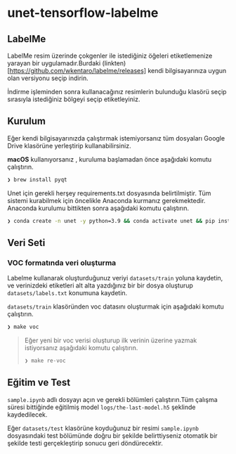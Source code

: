# unet-tensorflow-labelme

## LabelMe
LabelMe resim üzerinde çokgenler ile istediğiniz öğeleri etiketlemenize yarayan bir uygulamadır.Burdaki (linkten)[https://github.com/wkentaro/labelme/releases] kendi bilgisayarınıza uygun olan versiyonu seçip indirin.

İndirme işleminden sonra kullanacağınız resimlerin bulunduğu klasörü seçip sırasıyla istediğiniz bölgeyi seçip etiketleyiniz.


## Kurulum
Eğer kendi bilgisayarınızda çalıştırmak istemiyorsanız tüm dosyaları Google Drive klasörüne yerleştirip kullanabilirsiniz.


**macOS** kullanıyorsanız , kuruluma başlamadan önce aşağıdaki komutu çalıştırın.

```sh
❯ brew install pyqt
```

Unet için gerekli herşey requirements.txt dosyasında belirtilmiştir. Tüm sistemi kurabilmek için öncelikle Anaconda kurmanız gerekmektedir.  
Anaconda kurulumu bittikten sonra aşağıdaki komutu çalıştırın.

```sh
❯ conda create -n unet -y python=3.9 && conda activate unet && pip install -r requirements.txt
```

## Veri Seti 

### VOC formatında veri oluşturma

Labelme kullanarak oluşturduğunuz veriyi `datasets/train` yoluna kaydetin, ve verinizdeki etiketleri alt alta yazdığınız bir bir dosya oluşturup  `datasets/labels.txt` konumuna kaydetin.


`datasets/train` klasöründen voc datasını oluşturmak için aşağıdaki komutu çalıştırın.

```sh
❯ make voc
```

>Eğer yeni bir voc verisi oluşturup ilk verinin üzerine yazmak istiyorsanız aşağıdaki komutu çalıştırın.
>
> ```sh
> ❯ make re-voc
> ```

## Eğitim ve Test

`sample.ipynb` adlı dosyayı açın ve gerekli bölümleri çalıştırın.Tüm çalışma süresi bittiğinde eğitilmiş model `logs/the-last-model.h5` şeklinde kaydedilecek.

Eğer `datasets/test` klasörüne koyduğunuz bir resimi `sample.ipynb` dosyasındaki test bölümünde doğru bir şekilde belirttiyseniz otomatik bir şekilde testi gerçekleştirip sonucu geri döndürecektir.



